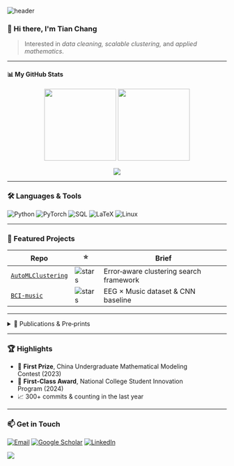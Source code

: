 <!-- Banner -->
![header](https://capsule-render.vercel.app/api?type=waving&color=gradient&height=160&section=header&text=Tian%20Chang&fontAlignY=35&fontSize=40)

### 👋 Hi there, I'm **Tian Chang**

<!-- **Data‑quality enthusiast** | B.Eng. @ HIT (’26) | Pre‑print under review at **PVLDB 2026** -->
> Interested in *data cleaning, scalable clustering,* and *applied mathematics*.

---

#### 📊 My GitHub Stats
<p align="center">
  <img src="https://github-readme-stats.vercel.app/api?username=tianchanghrbcn&show_icons=true&count_private=true&theme=calm" height="165">
  <img src="https://github-readme-stats.vercel.app/api/top-langs/?username=tianchanghrbcn&layout=compact&theme=calm" height="165">
</p>

<!-- 连续贡献图 -->
<p align="center">
  <img src="https://github-readme-streak-stats.herokuapp.com/?user=tianchanghrbcn&theme=calm"/>
</p>

---

### 🛠 Languages & Tools
![Python](https://img.shields.io/badge/python-3776AB?style=for-the-badge&logo=python&logoColor=white)
![PyTorch](https://img.shields.io/badge/pytorch-EE4C2C?style=for-the-badge&logo=pytorch&logoColor=white)
![SQL](https://img.shields.io/badge/sql-4479A1?style=for-the-badge&logo=mysql&logoColor=white)
![LaTeX](https://img.shields.io/badge/LaTeX-008080?style=for-the-badge&logo=latex&logoColor=white)
![Linux](https://img.shields.io/badge/linux-FCC624?style=for-the-badge&logo=linux&logoColor=black)

---

### 🚀 Featured Projects
| Repo | ⭐ | Brief |
|------|----|-------|
| [`AutoMLClustering`](https://github.com/tianchanghrbcn/AutoMLClustering) | ![stars](https://img.shields.io/github/stars/tianchanghrbcn/AutoMLClustering?style=social) | Error‑aware clustering search framework |
| [`BCI-music`](https://github.com/tianchanghrbcn/BCI-music) | ![stars](https://img.shields.io/github/stars/tianchanghrbcn/BCI-music?style=social) | EEG × Music dataset & CNN baseline |

---

<details>
<summary>📑 Publications & Pre‑prints</summary>

<!-- - **T. Chang***, X. Ding, H. Wang, et al. “Cleaning‑Driven Clustering Performance Gains: Process Mechanism Analysis and Adaptive Search Strategies,” *under review at PVLDB 2026*. [[arXiv]](https://arxiv.org/abs/XXXX.XXXXX) -->

</details>

---

### 🏆 Highlights
- 🥇 **First Prize**, China Undergraduate Mathematical Modeling Contest (2023)  
- 🧠 **First‑Class Award**, National College Student Innovation Program (2024)  
- 📈 300+ commits & counting in the last year  

---

### 📫 Get in Touch
[![Email](https://img.shields.io/badge/email-2022111699%40stu.hit.edu.cn-D14836?style=flat-square&logo=gmail&logoColor=white)](mailto:2022111699@stu.hit.edu.cn)
[![Google Scholar](https://img.shields.io/badge/Scholar-Profile-4285F4?style=flat-square&logo=google-scholar&logoColor=white)](https://scholar.google.com/citations?user=XXXX)
[![LinkedIn](https://img.shields.io/badge/LinkedIn-Profile-0A66C2?style=flat-square&logo=linkedin&logoColor=white)](https://www.linkedin.com/in/your‑id/)

<!-- Footer -->
![](https://hit.your-own-counter-service.com/gh/tianchanghrbcn/tianchanghrbcn.svg)
